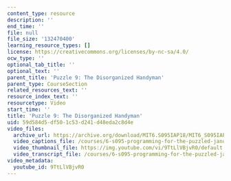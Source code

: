 ```yaml
---
content_type: resource
description: ''
end_time: ''
file: null
file_size: '132470400'
learning_resource_types: []
license: https://creativecommons.org/licenses/by-nc-sa/4.0/
ocw_type: ''
optional_tab_title: ''
optional_text: ''
parent_title: 'Puzzle 9: The Disorganized Handyman'
parent_type: CourseSection
related_resources_text: ''
resource_index_text: ''
resourcetype: Video
start_time: ''
title: 'Puzzle 9: The Disorganized Handyman'
uid: 59d584d5-df50-1c53-d241-d48eda2c8d4e
video_files:
  archive_url: https://archive.org/download/MIT6.S095IAP18/MIT6_S095IAP18_Puzzle_09_300k.mp4
  video_captions_file: /courses/6-s095-programming-for-the-puzzled-january-iap-2018/e6a38ae0153953018e571e06ad9fde7c_9TtLlVBjvR0.vtt
  video_thumbnail_file: https://img.youtube.com/vi/9TtLlVBjvR0/default.jpg
  video_transcript_file: /courses/6-s095-programming-for-the-puzzled-january-iap-2018/e28839a31ed2b5c954dc7466d01a8db1_9TtLlVBjvR0.pdf
video_metadata:
  youtube_id: 9TtLlVBjvR0
---
```

